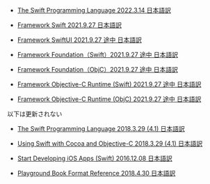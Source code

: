 ﻿* [The Swift Programming Language 2022.3.14 日本語訳](https://rusutikaa.github.io/docs/docs.swift.org/swift-book/index.html)

* [Framework Swift 2021.9.27 日本語訳](https://rusutikaa.github.io/docs/developer.apple.com/documentation/swift.html)

* [Framework SwiftUI 2021.9.27 途中 日本語訳](https://rusutikaa.github.io/docs/developer.apple.com/documentation/swiftui.html)

* [Framework Foundation（Swift）2021.9.27 途中 日本語訳](https://rusutikaa.github.io/docs/developer.apple.com/documentation/foundation.html)
* [Framework Foundation（ObjC）2021.9.27 途中 日本語訳](https://rusutikaa.github.io/docs/developer.apple.com2/documentation/foundation_language-objc.html)

* [Framework Objective-C Runtime (Swift) 2021.9.27 途中 日本語訳](https://rusutikaa.github.io/docs/developer.apple.com/documentation/objectivec.html)
* [Framework Objective-C Runtime (ObjC) 2021.9.27 途中 日本語訳](https://rusutikaa.github.io/docs/developer.apple.com2/documentation/objectivec_language-objc.html)

以下は更新されない

* [The Swift Programming Language 2018.3.29 (4.1) 日本語訳](https://rusutikaa.github.io/docs/developer.apple.com/library/archive/documentation/Swift/Conceptual/Swift_Programming_Language/index.html)

* [Using Swift with Cocoa and Objective-C 2018.3.29 (4.1) 日本語訳](https://rusutikaa.github.io/docs/developer.apple.com/library/archive/documentation/Swift/Conceptual/BuildingCocoaApps/index.html)

* [Start Developing iOS Apps (Swift) 2016.12.08 日本語訳](https://rusutikaa.github.io/docs/developer.apple.com/library/archive/referencelibrary/GettingStarted/DevelopiOSAppsSwift/index.html)

* [Playground Book Format Reference 2018.4.30 日本語訳](https://rusutikaa.github.io/docs/developer.apple.com/library/archive/documentation/Xcode/Conceptual/swift_playgrounds_doc_format/index.html)

